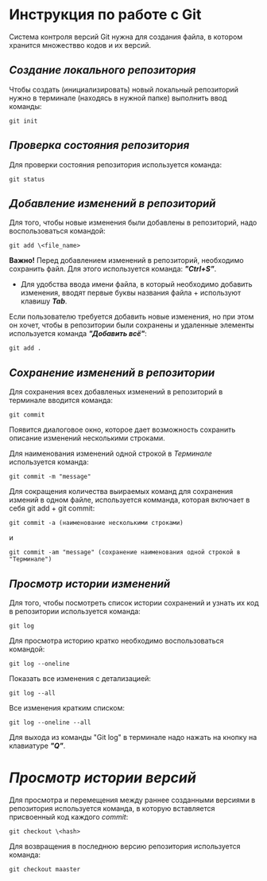 # **Инструкция по работе с Git**

Система контроля версий Git нужна для создания файла, в котором хранится множествво кодов и их версий.

## *Создание локального репозитория*

Чтобы создать (инициализировать) новый локальный репозиторий нужно в терминале (находясь в нужной папке) выполнить ввод команды:

    git init

## *Проверка состояния репозитория*

Для проверки состояния репозитория используется команда:

    git status

## *Добавление изменений в репозиторий*

 Для того, чтобы новые изменения были добавлены в репозиторий, надо воспользоваться командой:

    git add \<file_name>
 
  **Важно!** Перед добавлением изменений в репозиторий, необходимо сохранить файл. Для этого используется команда: ***"Ctrl+S"***.

 - Для удобства ввода имени файла, в который необходимо добавить изменения, вводят первые буквы названия файла + используют клавишу ***Tab***.

Если пользователю требуется добавить новые изменения, но при этом он хочет, чтобы в репозитории были сохранены и удаленные элементы используется команда ***"Добавить всё"***:

    git add .

## *Сохранение изменений в репозитории*

Для сохранения всех добавленых изменений в репозиторий в терминале вводится команда:

    git commit

Появится диалоговое окно, которое дает возможность сохранить описание изменений несколькими строками. 

Для наименования изменений одной строкой в *Терминале* используется команда:

    git commit -m "message"

Для сокращения количества выираемых команд для сохранения измений в одном файле, используется комманда, которая включает в себя git add + git commit:

    git commit -a (наименование несколькими строками)
    
и

    git commit -am "message" (сохранение наименования одной строкой в "Терминале")

## *Просмотр истории изменений*

Для того, чтобы посмотреть список истории сохранений и узнать их код в репозитории используется команда:

    git log

Для просмотра историю кратко необходимо воспользоваться командой:

    git log --oneline

Показать все изменения с детализацией:

    git log --all

Все изменения кратким списком:

    git log --oneline --all

Для выхода из команды "Git log" в терминале надо нажать на кнопку на клавиатуре ***"Q"***.

# *Просмотр истории версий*

Для просмотра и перемещения между раннее созданными версиями в репозитория используется команда, в которую вставляется присвоенный код каждого *commit*:

    git checkout \<hash>

Для возвращения в последнюю версию репозитория используется команда:

    git checkout maaster

